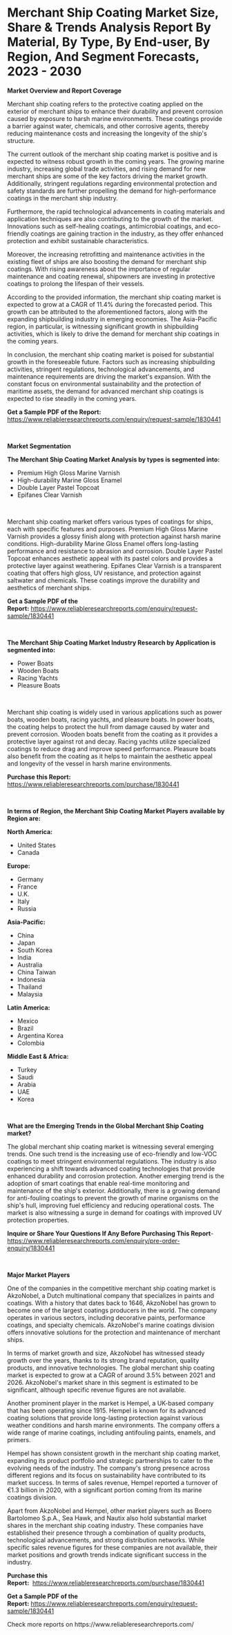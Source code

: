 <p><h1>Merchant Ship Coating Market Size, Share & Trends Analysis Report By Material, By Type, By End-user, By Region, And Segment Forecasts, 2023 - 2030</h1></p><p><strong>Market Overview and Report Coverage</strong></p>
<p><p>Merchant ship coating refers to the protective coating applied on the exterior of merchant ships to enhance their durability and prevent corrosion caused by exposure to harsh marine environments. These coatings provide a barrier against water, chemicals, and other corrosive agents, thereby reducing maintenance costs and increasing the longevity of the ship's structure.</p><p>The current outlook of the merchant ship coating market is positive and is expected to witness robust growth in the coming years. The growing marine industry, increasing global trade activities, and rising demand for new merchant ships are some of the key factors driving the market growth. Additionally, stringent regulations regarding environmental protection and safety standards are further propelling the demand for high-performance coatings in the merchant ship industry.</p><p>Furthermore, the rapid technological advancements in coating materials and application techniques are also contributing to the growth of the market. Innovations such as self-healing coatings, antimicrobial coatings, and eco-friendly coatings are gaining traction in the industry, as they offer enhanced protection and exhibit sustainable characteristics.</p><p>Moreover, the increasing retrofitting and maintenance activities in the existing fleet of ships are also boosting the demand for merchant ship coatings. With rising awareness about the importance of regular maintenance and coating renewal, shipowners are investing in protective coatings to prolong the lifespan of their vessels.</p><p>According to the provided information, the merchant ship coating market is expected to grow at a CAGR of 11.4% during the forecasted period. This growth can be attributed to the aforementioned factors, along with the expanding shipbuilding industry in emerging economies. The Asia-Pacific region, in particular, is witnessing significant growth in shipbuilding activities, which is likely to drive the demand for merchant ship coatings in the coming years.</p><p>In conclusion, the merchant ship coating market is poised for substantial growth in the foreseeable future. Factors such as increasing shipbuilding activities, stringent regulations, technological advancements, and maintenance requirements are driving the market's expansion. With the constant focus on environmental sustainability and the protection of maritime assets, the demand for advanced merchant ship coatings is expected to rise steadily in the coming years.</p></p>
<p><strong>Get a Sample PDF of the Report:</strong> <a href="https://www.reliableresearchreports.com/enquiry/request-sample/1830441">https://www.reliableresearchreports.com/enquiry/request-sample/1830441</a></p>
<p>&nbsp;</p>
<p><strong>Market Segmentation</strong></p>
<p><strong>The Merchant Ship Coating Market Analysis by types is segmented into:</strong></p>
<p><ul><li>Premium High Gloss Marine Varnish</li><li>High-durability Marine Gloss Enamel</li><li>Double Layer Pastel Topcoat</li><li>Epifanes Clear Varnish</li></ul></p>
<p>&nbsp;</p>
<p><p>Merchant ship coating market offers various types of coatings for ships, each with specific features and purposes. Premium High Gloss Marine Varnish provides a glossy finish along with protection against harsh marine conditions. High-durability Marine Gloss Enamel offers long-lasting performance and resistance to abrasion and corrosion. Double Layer Pastel Topcoat enhances aesthetic appeal with its pastel colors and provides a protective layer against weathering. Epifanes Clear Varnish is a transparent coating that offers high gloss, UV resistance, and protection against saltwater and chemicals. These coatings improve the durability and aesthetics of merchant ships.</p></p>
<p><strong>Get a Sample PDF of the Report:</strong>&nbsp;<a href="https://www.reliableresearchreports.com/enquiry/request-sample/1830441">https://www.reliableresearchreports.com/enquiry/request-sample/1830441</a></p>
<p>&nbsp;</p>
<p><strong>The Merchant Ship Coating Market Industry Research by Application is segmented into:</strong></p>
<p><ul><li>Power Boats</li><li>Wooden Boats</li><li>Racing Yachts</li><li>Pleasure Boats</li></ul></p>
<p>&nbsp;</p>
<p><p>Merchant ship coating is widely used in various applications such as power boats, wooden boats, racing yachts, and pleasure boats. In power boats, the coating helps to protect the hull from damage caused by water and prevent corrosion. Wooden boats benefit from the coating as it provides a protective layer against rot and decay. Racing yachts utilize specialized coatings to reduce drag and improve speed performance. Pleasure boats also benefit from the coating as it helps to maintain the aesthetic appeal and longevity of the vessel in harsh marine environments.</p></p>
<p><strong>Purchase this Report:</strong>&nbsp; <a href="https://www.reliableresearchreports.com/purchase/1830441">https://www.reliableresearchreports.com/purchase/1830441</a></p>
<p>&nbsp;</p>
<p><strong>In terms of Region, the Merchant Ship Coating Market Players available by Region are:</strong></p>
<p>
    <p> <strong> North America: </strong>
        <ul>
            <li>United States</li>
            <li>Canada</li>
        </ul>
        </p> 
    <p> <strong> Europe: </strong>
        <ul>
            <li>Germany</li>
            <li>France</li>
            <li>U.K.</li>
            <li>Italy</li>
            <li>Russia</li>
        </ul>
        </p> 
    <p> <strong> Asia-Pacific: </strong>
        <ul>
            <li>China</li>
            <li>Japan</li>
            <li>South Korea</li>
            <li>India</li>
            <li>Australia</li>
            <li>China Taiwan</li>
            <li>Indonesia</li>
            <li>Thailand</li>
            <li>Malaysia</li>
        </ul>
        </p> 
    <p> <strong> Latin America: </strong>
        <ul>
            <li>Mexico</li>
            <li>Brazil</li>
            <li>Argentina Korea</li>
            <li>Colombia</li>
        </ul>
        </p> 
    <p> <strong> Middle East & Africa: </strong>
        <ul>
            <li>Turkey</li>
            <li>Saudi</li>
            <li>Arabia</li>
            <li>UAE</li>
            <li>Korea</li>
        </ul>
    </p>
    </p>
<p>&nbsp;</p>
<p><strong>What are the Emerging Trends in the Global Merchant Ship Coating market?</strong></p>
<p><p>The global merchant ship coating market is witnessing several emerging trends. One such trend is the increasing use of eco-friendly and low-VOC coatings to meet stringent environmental regulations. The industry is also experiencing a shift towards advanced coating technologies that provide enhanced durability and corrosion protection. Another emerging trend is the adoption of smart coatings that enable real-time monitoring and maintenance of the ship's exterior. Additionally, there is a growing demand for anti-fouling coatings to prevent the growth of marine organisms on the ship's hull, improving fuel efficiency and reducing operational costs. The market is also witnessing a surge in demand for coatings with improved UV protection properties.</p></p>
<p><strong>Inquire or Share Your Questions If Any Before Purchasing This Report</strong>- <a href="https://www.reliableresearchreports.com/enquiry/pre-order-enquiry/1830441">https://www.reliableresearchreports.com/enquiry/pre-order-enquiry/1830441</a></p>
<p>&nbsp;</p>
<p><strong>Major Market Players</strong></p>
<p><p>One of the companies in the competitive merchant ship coating market is AkzoNobel, a Dutch multinational company that specializes in paints and coatings. With a history that dates back to 1646, AkzoNobel has grown to become one of the largest coatings producers in the world. The company operates in various sectors, including decorative paints, performance coatings, and specialty chemicals. AkzoNobel's marine coatings division offers innovative solutions for the protection and maintenance of merchant ships.</p><p>In terms of market growth and size, AkzoNobel has witnessed steady growth over the years, thanks to its strong brand reputation, quality products, and innovative technologies. The global merchant ship coating market is expected to grow at a CAGR of around 3.5% between 2021 and 2026. AkzoNobel's market share in this segment is estimated to be significant, although specific revenue figures are not available.</p><p>Another prominent player in the market is Hempel, a UK-based company that has been operating since 1915. Hempel is known for its advanced coating solutions that provide long-lasting protection against various weather conditions and harsh marine environments. The company offers a wide range of marine coatings, including antifouling paints, enamels, and primers.</p><p>Hempel has shown consistent growth in the merchant ship coating market, expanding its product portfolio and strategic partnerships to cater to the evolving needs of the industry. The company's strong presence across different regions and its focus on sustainability have contributed to its market success. In terms of sales revenue, Hempel reported a turnover of €1.3 billion in 2020, with a significant portion coming from its marine coatings division.</p><p>Apart from AkzoNobel and Hempel, other market players such as Boero Bartolomeo S.p.A., Sea Hawk, and Nautix also hold substantial market shares in the merchant ship coating industry. These companies have established their presence through a combination of quality products, technological advancements, and strong distribution networks. While specific sales revenue figures for these companies are not available, their market positions and growth trends indicate significant success in the industry.</p></p>
<p><strong>Purchase this Report:</strong>&nbsp;&nbsp;<a href="https://www.reliableresearchreports.com/purchase/1830441">https://www.reliableresearchreports.com/purchase/1830441</a></p>
<p></p>
<p><strong>Get a Sample PDF of the Report:</strong>&nbsp;<a href="https://www.reliableresearchreports.com/enquiry/request-sample/1830441">https://www.reliableresearchreports.com/enquiry/request-sample/1830441</a></p>
<p>Check more reports on https://www.reliableresearchreports.com/</p>